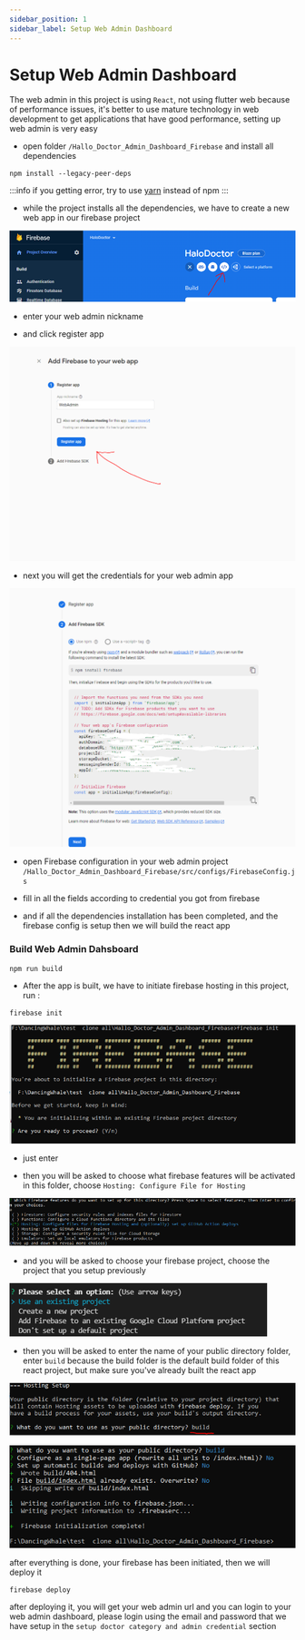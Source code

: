 ```yaml
---
sidebar_position: 1
sidebar_label: Setup Web Admin Dashboard
---
```


# Setup Web Admin Dashboard

The web admin in this project is using `React`, not using flutter web because of performance issues, it's better to use mature technology in web development to get applications that have good performance, setting up web admin is very easy

- open folder `/Hallo_Doctor_Admin_Dashboard_Firebase` and install all dependencies
```
npm install --legacy-peer-deps
```
:::info
if you getting error, try to use [yarn](<https://classic.yarnpkg.com/lang/en/docs/install/#windows-stable>) instead of npm
:::
- while the project installs all the dependencies, we have to create a new web app in our firebase project

![Flutter Doctor](./assets/firebase1.PNG)

- enter your web admin nickname

- and click register app


![Flutter Doctor](./assets/firebase2.PNG)

- next you will get the credentials for your web admin app

![Flutter Doctor](./assets/firebase3.PNG)

- open Firebase configuration in your web admin project `/Hallo_Doctor_Admin_Dashboard_Firebase/src/configs/FirebaseConfig.js`

- fill in all the fields according to credential you got from firebase

- and if all the dependencies installation has been completed, and the firebase config is setup then we will build the react app

### Build Web Admin Dahsboard

```
npm run build
```

- After the app is built, we have to initiate firebase hosting in this project, run :

```
firebase init
```

![Flutter Doctor](./assets/setup1.PNG)

- just enter

- then you will be asked to choose what firebase features will be activated in this folder, choose `Hosting: Configure File for Hosting`

![Flutter Doctor](./assets/setup2.PNG)

- and you will be asked to choose your firebase project, choose the project that you setup previously

![Flutter Doctor](./assets/setup5.PNG)

- then you will be asked to enter the name of your public directory folder, enter `build` because the build folder is the default build folder of this react project, but make sure you've already built the react app

![Flutter Doctor](./assets/setup3.PNG)

![Flutter Doctor](./assets/setup4.PNG)

after everything is done, your firebase has been initiated, then we will deploy it

```
firebase deploy
```

after deploying it, you will get your web admin url and you can login to your web admin dashboard, please login using the email and password that we have setup in the `setup doctor category and admin credential` section
